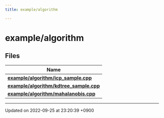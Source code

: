 ```yaml
---
title: example/algorithm

---
```


# example/algorithm



## Files

| Name           |
| -------------- |
| **[example/algorithm/icp_sample.cpp](/cpp_robotics/doxybook/Files/icp__sample_8cpp/#file-icp-sample.cpp)**  |
| **[example/algorithm/kdtree_sample.cpp](/cpp_robotics/doxybook/Files/kdtree__sample_8cpp/#file-kdtree-sample.cpp)**  |
| **[example/algorithm/mahalanobis.cpp](/cpp_robotics/doxybook/Files/mahalanobis_8cpp/#file-mahalanobis.cpp)**  |






-------------------------------

Updated on 2022-09-25 at 23:20:39 +0900
